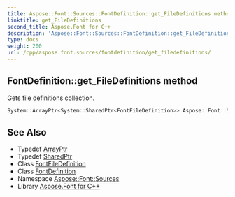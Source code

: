 ```yaml
---
title: Aspose::Font::Sources::FontDefinition::get_FileDefinitions method
linktitle: get_FileDefinitions
second_title: Aspose.Font for C++
description: 'Aspose::Font::Sources::FontDefinition::get_FileDefinitions method. Gets file definitions collection in C++.'
type: docs
weight: 200
url: /cpp/aspose.font.sources/fontdefinition/get_filedefinitions/
---
```

## FontDefinition::get_FileDefinitions method


Gets file definitions collection.

```cpp
System::ArrayPtr<System::SharedPtr<FontFileDefinition>> Aspose::Font::Sources::FontDefinition::get_FileDefinitions() const
```

## See Also

* Typedef [ArrayPtr](../../../system/arrayptr/)
* Typedef [SharedPtr](../../../system/sharedptr/)
* Class [FontFileDefinition](../../fontfiledefinition/)
* Class [FontDefinition](../)
* Namespace [Aspose::Font::Sources](../../)
* Library [Aspose.Font for C++](../../../)

